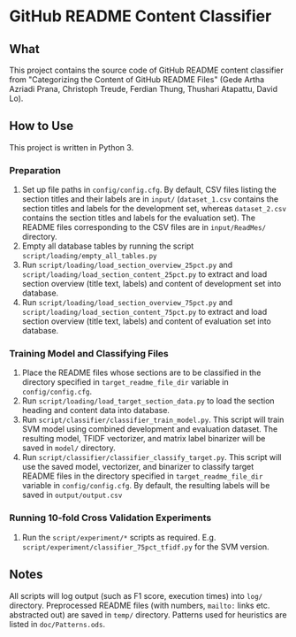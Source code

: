 # GitHub README Content Classifier

## What
This project contains the source code of GitHub README content classifier from "Categorizing the Content of GitHub README Files" (Gede Artha Azriadi Prana, Christoph Treude, Ferdian Thung, Thushari Atapattu, David Lo).

## How to Use
This project is written in Python 3.

### Preparation
1. Set up file paths in `config/config.cfg`. By default, CSV files listing the section titles and their labels are in `input/` (`dataset_1.csv` contains the section titles and labels for the development set, whereas `dataset_2.csv` contains the section titles and labels for the evaluation set). The README files corresponding to the CSV files are in `input/ReadMes/` directory. 
2. Empty all database tables by running the script `script/loading/empty_all_tables.py`
3. Run `script/loading/load_section_overview_25pct.py` and `script/loading/load_section_content_25pct.py` to extract and load section overview (title text, labels) and content of development set into database.
4. Run `script/loading/load_section_overview_75pct.py` and `script/loading/load_section_content_75pct.py` to extract and load section overview (title text, labels) and content of evaluation set into database. 

### Training Model and Classifying Files
1. Place the README files whose sections are to be classified in the directory specified in `target_readme_file_dir` variable in `config/config.cfg`.
2. Run `script/loading/load_target_section_data.py` to load the section heading and content data into database.
3. Run `script/classifier/classifier_train_model.py`. This script will train SVM model using combined development and evaluation dataset. The resulting model, TFIDF vectorizer, and matrix label binarizer will be saved in `model/` directory.
4. Run `script/classifier/classifier_classify_target.py`. This script will use the saved model, vectorizer, and binarizer to classify target README files in the directory specified in `target_readme_file_dir` variable in `config/config.cfg`. By default, the resulting labels will be saved in `output/output.csv`

### Running 10-fold Cross Validation Experiments
1. Run the `script/experiment/*` scripts as required. E.g. `script/experiment/classifier_75pct_tfidf.py` for the SVM version.

## Notes
All scripts will log output (such as F1 score, execution times) into `log/` directory. Preprocessed README files (with numbers, `mailto:` links etc. abstracted out) are saved in `temp/` directory. Patterns used for heuristics are listed in `doc/Patterns.ods`.